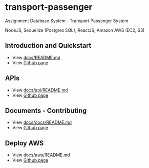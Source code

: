 # transport-passenger

Assignment Database System - Transport Passenger System

NodeJS, Sequelize (Postgres SQL), ReactJS, Amazon AWS (EC2, S3)


## Introduction and Quickstart
+ View [docs/README.md](https://github.com/huynhsamha/transport-passenger/blob/master/docs/README.md)
+ View [Github page](https://huynhsamha.github.io/transport-passenger/)


## APIs
+ View [docs/api/README.md](https://github.com/huynhsamha/transport-passenger/blob/master/docs/api/README.md)
+ View [Github page](https://huynhsamha.github.io/transport-passenger/api/)


## Documents - Contributing
+ View [docs/docs/README.md](https://github.com/huynhsamha/transport-passenger/blob/master/docs/docs/README.md)
+ View [Github page](https://huynhsamha.github.io/transport-passenger/docs/)


## Deploy AWS
+ View [docs/aws/README.md](https://github.com/huynhsamha/transport-passenger/blob/master/docs/aws/README.md)
+ View [Github page](https://huynhsamha.github.io/transport-passenger/aws/)
